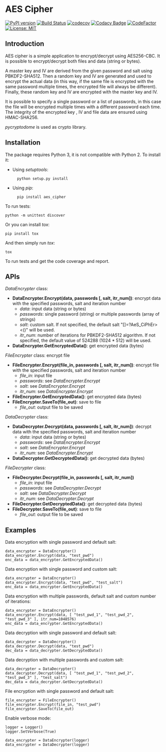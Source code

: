 # AES Cipher
[![PyPI version](https://badge.fury.io/py/aes-cipher.svg)](https://badge.fury.io/py/aes-cipher)
[![Build Status](https://www.travis-ci.com/ebellocchia/aes_cipher.svg?branch=main)](https://travis-ci.com/ebellocchia/aes_cipher)
[![codecov](https://codecov.io/gh/ebellocchia/aes_cipher/branch/main/graph/badge.svg)](https://codecov.io/gh/ebellocchia/aes_cipher)
[![Codacy Badge](https://app.codacy.com/project/badge/Grade/9afd9788aa0e43faa491edcf6ed29d5e)](https://www.codacy.com/gh/ebellocchia/aes_cipher/dashboard?utm_source=github.com&amp;utm_medium=referral&amp;utm_content=ebellocchia/aes_cipher&amp;utm_campaign=Badge_Grade)
[![CodeFactor](https://www.codefactor.io/repository/github/ebellocchia/aes_cipher/badge)](https://www.codefactor.io/repository/github/ebellocchia/aes_cipher)
[![License: MIT](https://img.shields.io/badge/License-MIT-yellow.svg)](https://raw.githubusercontent.com/ebellocchia/bip_utils/master/LICENSE)

## Introduction

AES cipher is a simple application to encrypt/decrypt using AES256-CBC. It is possible to encrypt/decrypt both files and data (string or bytes).

A master key and IV are derived from the given password and salt using PBKDF2-SHA512. Then a random key and IV are generated and used to encrypt the actual data (in this way, if the same file is encrypted with the same password multiple times, the encrypted file will always be different). Finally, these random key and IV are encrypted with the master key and IV.

It is possible to specify a single password or a list of passwords, in this case the file will be encrypted multiple times with a different password each time. The integrity of the encrypted key , IV and file data are ensured using HMAC-SHA256.

*pycryptodome* is used as crypto library.

## Installation

The package requires Python 3, it is not compatible with Python 2.
To install it:
- Using *setuptools*:

        python setup.py install

- Using *pip*:

        pip install aes_cipher

To run tests:

    python -m unittest discover

Or you can install *tox*:

    pip install tox

And then simply run *tox*:

    tox

To run tests and get the code coverage and report.

## APIs

*DataEncrypter* class:

- **DataEncrypter.Encrypt(data, passwords [, salt, itr_num])**: encrypt data with the specified passwords, salt and iteration number
    - *data*: input data (string or bytes)
    - *passwords*: single password (string) or multiple passwords (array of strings)
    - *salt*: custom salt. If not specified, the default salt "[]=?AeS_CiPhEr><()" will be used.
    - *itr_num*: number of iterations for PBKDF2-SHA512 algorithm. If not specified, the default value of 524288 (1024 * 512) will be used.
- **DataEncrypter.GetEncryptedData()**: get encrypted data (bytes)

*FileEncrypter* class: encrypt file

- **FileEncrypter.Encrypt(file_in, passwords [, salt, itr_num])**: encrypt file with the specified passwords, salt and iteration number
    - *file_in*: input file
    - *passwords*: see *DataEncrypter.Encrypt*
    - *salt*: see *DataEncrypter.Encrypt*
    - *itr_num*: see *DataEncrypter.Encrypt*
- **FileEncrypter.GetEncryptedData()**: get encrypted data (bytes)
- **FileEncrypter.SaveTo(file_out)**: save to file
    - *file_out*: output file to be saved

*DataDecrypter* class:

- **DataDecrypter.Decrypt(data, passwords [, salt, itr_num])**: decrypt data with the specified passwords, salt and iteration number
    - *data*: input data (string or bytes)
    - *passwords*: see *DataEncrypter.Encrypt*
    - *salt*: see *DataEncrypter.Encrypt*
    - *itr_num*: see *DataEncrypter.Encrypt*
- **DataDecrypter.GetDecryptedData()**: get decrypted data (bytes)

*FileDecrypter* class:

- **FileDecrypter.Decrypt(file_in, passwords [, salt, itr_num])**
    - *file_in*: input file
    - *passwords*: see *DataDecrypter.Decrypt*
    - *salt*: see *DataDecrypter.Decrypt*
    - *itr_num*: see *DataDecrypter.Decrypt*
- **FileDecrypter.GetDecryptedData()**: get decrypted data (bytes)
- **FileDecrypter.SaveTo(file_out)**: save to file
    - *file_out*: output file to be saved

## Examples

Data encryption with single password and default salt:

    data_encrypter = DataEncrypter()
    data_encrypter.Encrypt(data, "test_pwd")
    enc_data = data_encrypter.GetEncryptedData()

Data encryption with single password and custom salt:

    data_encrypter = DataEncrypter()
    data_encrypter.Encrypt(data, "test_pwd", "test_salt")
    enc_data = data_encrypter.GetEncryptedData()

Data encryption with multiple passwords, default salt and custom number of iterations:

    data_encrypter = DataEncrypter()
    data_encrypter.Encrypt(data, [ "test_pwd_1", "test_pwd_2", "test_pwd_3" ], itr_num=1048576)
    enc_data = data_encrypter.GetEncryptedData()

Data decryption with single password and default salt:

    data_decrypter = DataDecrypter()
    data_decrypter.Decrypt(data, "test_pwd")
    dec_data = data_decrypter.GetDecryptedData()

Data decryption with multiple passwords and custom salt:

    data_decrypter = DataDecrypter()
    data_decrypter.Decrypt(data, [ "test_pwd_1", "test_pwd_2", "test_pwd_3" ], "test_salt")
    dec_data = data_decrypter.GetDecryptedData()

File encryption with single password and default salt:

    file_encrypter = FileEncrypter()
    file_encrypter.Encrypt(file_in, "test_pwd")
    file_encrypter.SaveTo(file_out)

Enable verbose mode:

    logger = Logger()
    logger.SetVerbose(True)

    data_encrypter = DataEncrypter(logger)
    data_encrypter = DataDecrypter(logger)
